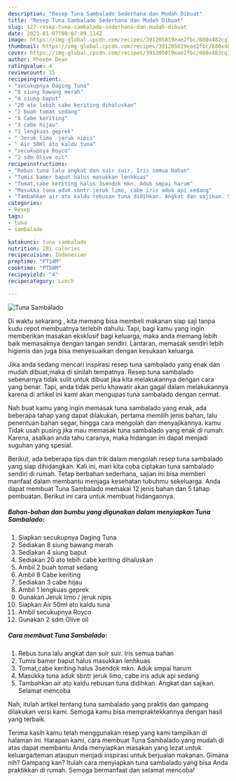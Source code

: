 ```yaml
---
description: "Resep Tuna Sambalado Sederhana dan Mudah Dibuat"
title: "Resep Tuna Sambalado Sederhana dan Mudah Dibuat"
slug: 127-resep-tuna-sambalado-sederhana-dan-mudah-dibuat
date: 2021-01-07T00:07:09.114Z
image: https://img-global.cpcdn.com/recipes/391205019eae2fbc/680x482cq70/tuna-sambalado-foto-resep-utama.jpg
thumbnail: https://img-global.cpcdn.com/recipes/391205019eae2fbc/680x482cq70/tuna-sambalado-foto-resep-utama.jpg
cover: https://img-global.cpcdn.com/recipes/391205019eae2fbc/680x482cq70/tuna-sambalado-foto-resep-utama.jpg
author: Phoebe Dean
ratingvalue: 4
reviewcount: 15
recipeingredient:
- "secukupnya Daging Tuna"
- "8 siung bawang merah"
- "4 siung baput"
- "20 ato lebih cabe keriting dihaluskan"
- "2 buah tomat sedang"
- "8 Cabe keriting"
- "3 cabe hijau"
- "1 lengkuas geprek"
- " Jeruk limo  jeruk nipis"
- " Air 50ml ato kaldu tuna"
- "secukupnya Royco"
- "2 sdm Olive oil"
recipeinstructions:
- "Rebus tuna lalu angkat dan suir suir. Iris semua bahan"
- "Tumis bamer baput halus masukkan lenhkuas"
- "Tomat,cabe keriting halus 3sendok mkn. Aduk smpai harum"
- "Masukka tuna aduk sbntr jeruk limo, cabe iris aduk api sedang"
- "Tambahkan air ato kaldu rebusan tuna didihkan. Angkat dan sajikan. Selamat mencoba"
categories:
- Resep
tags:
- tuna
- sambalado

katakunci: tuna sambalado 
nutrition: 281 calories
recipecuisine: Indonesian
preptime: "PT14M"
cooktime: "PT50M"
recipeyield: "4"
recipecategory: Lunch

---
```



![Tuna Sambalado](https://img-global.cpcdn.com/recipes/391205019eae2fbc/680x482cq70/tuna-sambalado-foto-resep-utama.jpg)

Di waktu  sekarang , kita memang bisa membeli makanan siap saji tanpa kudu repot membuatnya terlebih dahulu. Tapi, bagi kamu yang ingin memberikan masakan eksklusif bagi keluarga, maka anda memang lebih baik memasaknya dengan tangan sendiri. Lantaran, memasak sendiri lebih higienis dan juga bisa menyesuaikan dengan kesukaan keluarga.

Jika anda sedang mencari inspirasi resep tuna sambalado yang enak dan mudah dibuat,maka di sinilah tempatnya. Resep tuna sambalado  sebenarnya tidak sulit untuk dibuat jika kita melakukannya dengan cara yang benar. Tapi, anda tidak perlu khawatir akan gagal dalam melakukannya 
karena di artikel ini kami akan mengupas tuna sambalado dengan cermat.  



Nah buat kamu yang ingin memasak tuna sambalado yang enak, ada beberapa tahap yang dapat dilakukan, pertama memilih jenis bahan, lalu penentuan bahan segar, hingga cara mengolah dan menyajikannya. kamu Tidak usah pusing jika mau memasak tuna sambalado yang enak di rumah. Karena, asalkan anda  tahu caranya, maka hidangan ini dapat menjadi suguhan yang spesial.

Berikut, ada beberapa tips dan trik dalam mengolah resep tuna sambalado yang siap dihidangkan. Kali ini, mari kita coba ciptakan tuna sambalado sendiri di rumah. Tetap berbahan sederhana, sajian ini bisa memberi manfaat dalam membantu menjaga kesehatan tubuhmu sekeluarga. Anda dapat membuat Tuna Sambalado memakai 12 jenis bahan dan 5 tahap pembuatan. Berikut ini cara untuk membuat hidangannya.

<!--inarticleads1-->

##### Bahan-bahan dan bumbu yang digunakan dalam menyiapkan Tuna Sambalado:

1. Siapkan secukupnya Daging Tuna
1. Sediakan 8 siung bawang merah
1. Sediakan 4 siung baput
1. Sediakan 20 ato lebih cabe keriting dihaluskan
1. Ambil 2 buah tomat sedang
1. Ambil 8 Cabe keriting
1. Sediakan 3 cabe hijau
1. Ambil 1 lengkuas geprek
1. Gunakan  Jeruk limo / jeruk nipis
1. Siapkan  Air 50ml ato kaldu tuna
1. Ambil secukupnya Royco
1. Gunakan 2 sdm Olive oil




<!--inarticleads2-->

##### Cara membuat Tuna Sambalado:

1. Rebus tuna lalu angkat dan suir suir. Iris semua bahan
1. Tumis bamer baput halus masukkan lenhkuas
1. Tomat,cabe keriting halus 3sendok mkn. Aduk smpai harum
1. Masukka tuna aduk sbntr jeruk limo, cabe iris aduk api sedang
1. Tambahkan air ato kaldu rebusan tuna didihkan. Angkat dan sajikan. Selamat mencoba




Nah, itulah artikel tentang  tuna sambalado  yang praktis dan gampang dilakukan versi kami. Semoga kamu bisa mempraktekkannya dengan hasil yang terbaik. 

Terima kasih kamu telah menggunakan resep yang kami tampilkan di halaman ini. Harapan kami, cara membuat  Tuna Sambalado yang mudah di atas dapat membantu Anda menyiapkan masakan yang lezat untuk keluarga/teman ataupun menjadi inspirasi untuk berjualan makanan. Gimana nih? Gampang kan? Itulah cara menyiapkan tuna sambalado yang bisa Anda praktikkan di rumah. Semoga bermanfaat dan selamat mencoba!

